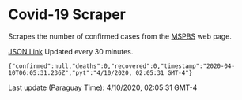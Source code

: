 # Covid-19 Scraper

Scrapes the number of confirmed cases from the [MSPBS](https://www.mspbs.gov.py/covid-19.php) web page.

[JSON Link](https://jmayalag.github.io/covid19-scrape/cases.json)
Updated every 30 minutes.
```
{"confirmed":null,"deaths":0,"recovered":0,"timestamp":"2020-04-10T06:05:31.236Z","pyt":"4/10/2020, 02:05:31 GMT-4"}
```
Last update (Paraguay Time): 4/10/2020, 02:05:31 GMT-4